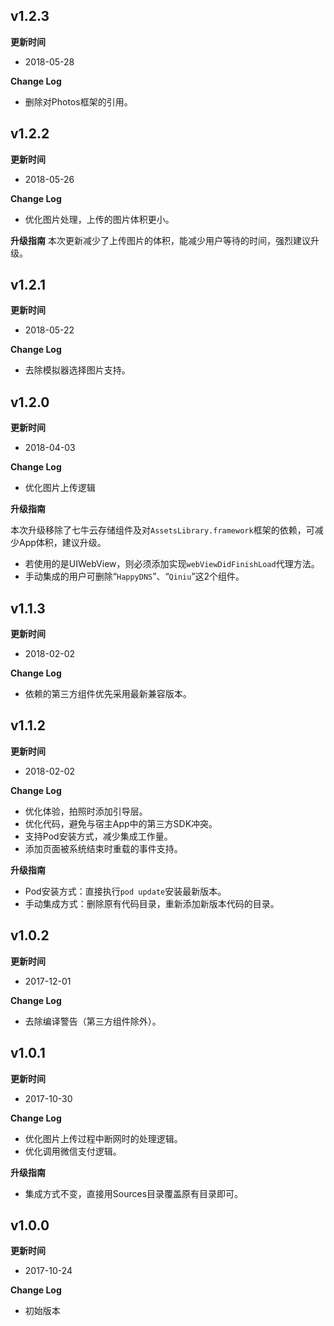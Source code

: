 ## v1.2.3
**更新时间**  

* 2018-05-28

**Change Log**

* 删除对Photos框架的引用。



## v1.2.2
**更新时间**  

* 2018-05-26

**Change Log**

* 优化图片处理，上传的图片体积更小。

**升级指南**
本次更新减少了上传图片的体积，能减少用户等待的时间，强烈建议升级。


## v1.2.1
**更新时间**  

* 2018-05-22

**Change Log**

* 去除模拟器选择图片支持。


## v1.2.0  
**更新时间**  

* 2018-04-03

**Change Log**

* 优化图片上传逻辑

**升级指南**

本次升级移除了七牛云存储组件及对`AssetsLibrary.framework`框架的依赖，可减少App体积，建议升级。  

* 若使用的是UIWebView，则必须添加实现`webViewDidFinishLoad`代理方法。  
* 手动集成的用户可删除“`HappyDNS`”、“`Qiniu`”这2个组件。



## v1.1.3
**更新时间**  

* 2018-02-02  

**Change Log**  

* 依赖的第三方组件优先采用最新兼容版本。  


## v1.1.2
**更新时间**  

* 2018-02-02  

**Change Log**  

* 优化体验，拍照时添加引导层。
* 优化代码，避免与宿主App中的第三方SDK冲突。
* 支持Pod安装方式，减少集成工作量。
* 添加页面被系统结束时重载的事件支持。


**升级指南**  

* Pod安装方式：直接执行`pod update`安装最新版本。
* 手动集成方式：删除原有代码目录，重新添加新版本代码的目录。


## v1.0.2
**更新时间**  

* 2017-12-01

**Change Log**  

* 去除编译警告（第三方组件除外）。



## v1.0.1

**更新时间**  

* 2017-10-30

**Change Log**  

* 优化图片上传过程中断网时的处理逻辑。  
* 优化调用微信支付逻辑。  

**升级指南**  

* 集成方式不变，直接用Sources目录覆盖原有目录即可。



## v1.0.0

**更新时间**  

* 2017-10-24

**Change Log**  

* 初始版本

